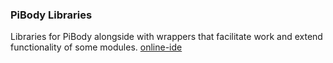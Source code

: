### PiBody Libraries
Libraries for PiBody alongside with wrappers that facilitate work and extend functionality of some modules.
[online-ide](code.artisan.education)
